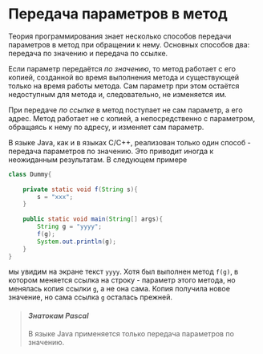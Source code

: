 # Передача параметров в метод

Теория программирования знает несколько способов передачи параметров в метод при обращении к нему. Основных способов два: передача по значению и передача по ссылке.

Если параметр передаётся _по значению_, то метод работает с его копией, созданной во время выполнения метода и существующей только на время работы метода. Сам параметр при этом остаётся недоступным для метода и, следовательно, не изменяется им.

При передаче _по ссылке_ в метод поступает не сам параметр, а его адрес. Метод работает не с копией, а непосредственно с параметром, обращаясь к нему по адресу, и изменяет сам параметр.

В языке Java, как и в языках C/C++, реализован только один способ - передача параметров по значению. Это приводит иногда к неожиданным результатам. В следующем примере

```java
class Dummy{
    
    private static void f(String s){
        s = "xxx";
    }
    
    public static void main(String[] args){
        String g = "yyyy";
        f(g);
        System.out.println(g);
    }
}
```

мы увидим на экране текст `yyyy`. Хотя был выполнен метод `f(g)`, в котором меняется ссылка на строку - параметр этого метода, но менялась копия ссылки `g`, а не она сама. Копия получила новое значение, но сама ссылка `g` осталась прежней.

> #### _Знатокам Pascal_
> В языке Java применяется только передача параметров по значению.

